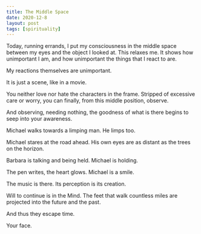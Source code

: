 ```yaml
---
title: The Middle Space
date: 2020-12-8
layout: post
tags: [spirituality]
---
```


Today, running errands, I put my consciousness in the middle space between my eyes and the object
I looked at. This relaxes me. It shows how unimportant I am, and how unimportant the things that
I react to are.

My reactions themselves are unimportant.

It is just a scene, like in a movie.

You neither love nor hate the characters in the frame. Stripped of excessive care or worry,
you can finally, from this middle position, observe.

And observing, needing nothing, the goodness of what is there begins to seep into your awareness.

Michael walks towards a limping man. He limps too.

Michael stares at the road ahead. His own eyes are as distant as the trees on the horizon.

Barbara is talking and being held. Michael is holding.

The pen writes, the heart glows. Michael is a smile.

The music is there. Its perception is its creation.

Will to continue is in the Mind. The feet that walk countless miles are projected into the
future and the past.

And thus they escape time.

Your face.
